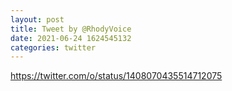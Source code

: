 ```yaml
--- 
layout: post 
title: Tweet by @RhodyVoice 
date: 2021-06-24 1624545132 
categories: twitter 
--- 
```

https://twitter.com/o/status/1408070435514712075